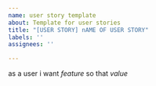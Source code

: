 ```yaml
---
name: user story template
about: Template for user stories
title: "[USER STORY] nAME OF USER STORY"
labels: ''
assignees: ''

---
```


as a user i want *feature* so that *value*
